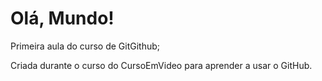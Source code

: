 # Olá, Mundo!
 Primeira aula do curso de GitGithub;
 
 Criada durante o curso do CursoEmVideo para aprender a usar o GitHub.
